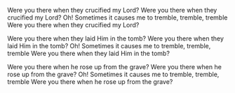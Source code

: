 Were you there when they crucified my Lord?
Were you there when they crucified my Lord? 
Oh! Sometimes it causes me to tremble, tremble, tremble 
Were you there when they crucified my Lord?

Were you there when they laid Him in the tomb?
Were you there when they laid Him in the tomb? 
Oh! Sometimes it causes me to tremble, tremble, tremble 
Were you there when they laid Him in the tomb?

Were you there when he rose up from the grave?
Were you there when he rose up from the grave? 
Oh! Sometimes it causes me to tremble, tremble, tremble 
Were you there when he rose up from the grave?